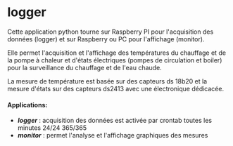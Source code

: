 # logger 

Cette application python tourne sur Raspberry PI pour l'acquisition des données (logger)
et sur Raspberry ou PC pour l'affichage (monitor). 

Elle permet l'acquisition et l'affichage des températures du chauffage et de la pompe à chaleur 
et d'états électriques (pompes de circulation et boiler) pour la surveillance du chauffage et de l'eau chaude. 

La mesure de température est basée sur des capteurs ds 18b20 et la mesure d'états sur des capteurs 
ds2413 avec une électronique dédicacée.

#### Applications:
- **_logger_** : acquisition des données est activée par crontab toutes les minutes 24/24 365/365
- **_monitor_** : permet l'analyse et l'affichage graphiques des mesures
